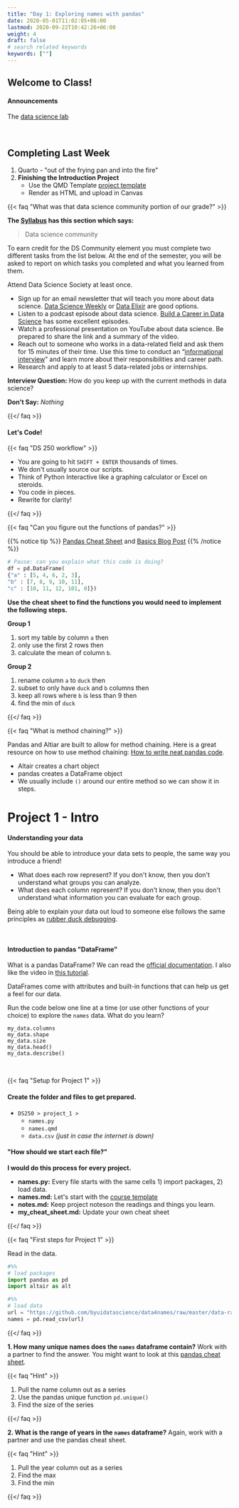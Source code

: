 ```yaml
---
title: "Day 1: Exploring names with pandas"
date: 2020-05-01T11:02:05+06:00
lastmod: 2020-09-22T10:42:26+06:00
weight: 4
draft: false
# search related keywords
keywords: [""]
---
```


## Welcome to Class!

#### Announcements

The [data science lab](https://byuidatascience.github.io/lab/)

<br>

## Completing Last Week

1. Quarto - "out of the frying pan and into the fire"
2. __Finishing the Introduction Project__    
    - Use the QMD Template [project template](https://byuistats.github.io/DS250-Cannon/template/ds250_project_template_clean.qmd)
    - Render as HTML and upload in Canvas

{{< faq "What was that data science community portion of our grade?" >}}

__The [Syllabus](https://byuistats.github.io/DS250-Cannon/course-materials/syllabus/) has this section which says:__

> Data science community

To earn credit for the DS Community element you must complete two different tasks from the list below. At the end of the semester, you will be asked to report on which tasks you completed and what you learned from them.

Attend Data Science Society at least once.
* Sign up for an email newsletter that will teach you more about data science. [Data Science Weekly](https://www.datascienceweekly.org/) or [Data Elixir](https://dataelixir.com/) are good options.
* Listen to a podcast episode about data science. [Build a Career in Data Science](https://www.datascienceweekly.org/) has some excellent episodes.
* Watch a professional presentation on YouTube about data science. Be prepared to share the link and a summary of the video.
* Reach out to someone who works in a data-related field and ask them for 15 minutes of their time. Use this time to conduct an “[informational interview](https://brightspotcdn.byu.edu/54/b6/2554ebb842fab54640a15ff0afb3/informational-interview.pdf)” and learn more about their responsibilities and career path.
* Research and apply to at least 5 data-related jobs or internships.


__Interview Question:__  How do you keep up with the current methods in data science?

__Don't Say:__ _Nothing_

{{</ faq >}}


#### Let's Code!

{{< faq "DS 250 workflow" >}}

- You are going to hit `SHIFT + ENTER` thousands of times.
- We don't usually source our scripts.
- Think of Python Interactive like a graphing calculator or Excel on steroids.
- You code in pieces.
- Rewrite for clarity!

{{</ faq >}}


{{< faq "Can you figure out the functions of pandas?" >}}

{{% notice tip %}}
[Pandas Cheat Sheet](https://pandas.pydata.org/Pandas_Cheat_Sheet.pdf) and [Basics Blog Post](https://towardsdatascience.com/pandas-basics-cheat-sheet-2021-python-for-data-science-8beb76afa85f)
{{% /notice %}}

```python
# Pause: can you explain what this code is doing?
df = pd.DataFrame(
{"a" : [5, 4, 6, 2, 3],
"b" : [7, 8, 9, 10, 11],
"c" : [10, 11, 12, 101, 0]})
```

**Use the cheat sheet to find the functions you would need to implement the following steps.**

__Group 1__

1. sort my table by column `a` then
1. only use the first 2 rows then
1. calculate the mean of column `b`.

__Group 2__

1. rename column `a` to `duck` then
1. subset to only have `duck` and `b` columns then
1. keep all rows where `b` is less than 9 then
1. find the min of `duck`

{{</ faq >}}


{{< faq "What is method chaining?" >}}

Pandas and Altiar are built to allow for method chaining. Here is a great resource on how to use method chaining: [How to write neat pandas code](https://pandasninja.com/2019/04/how-to-write-neat-pandas-code/). 


- Altair creates a chart object
- pandas creates a DataFrame object
- We usually include `()` around our entire method so we can show it in steps.


# Project 1 - Intro

#### Understanding your data

You should be able to introduce your data sets to people, the same way you introduce a friend!

- What does each row represent? If you don't know, then you don't understand what groups you can analyze.
- What does each column represent? If you don't know, then you don't understand what information you can evaluate for each group.

Being able to explain your data out loud to someone else follows the same principles as [rubber duck debugging](https://rubberduckdebugging.com/).

<br>

#### Introduction to pandas "DataFrame"

What is a pandas DataFrame? We can read the [official documentation](https://pandas.pydata.org/pandas-docs/stable/user_guide/dsintro.html#dataframe). I also like the video in [this tutorial](https://www.datacamp.com/community/tutorials/pandas-tutorial-dataframe-python).

DataFrames come with attributes and built-in functions that can help us get a feel for our data.

Run the code below one line at a time (or use other functions of your choice) to explore the `names` data. What do you learn?

```{python}
my_data.columns
my_data.shape
my_data.size
my_data.head()
my_data.describe()
```
<!---- https://towardsdatascience.com/wrangling-data-with-pandas-27ef828aff01 ----->

<br>

{{< faq "Setup for Project 1" >}}

#### Create the folder and files to get prepared.

- `DS250 > project_1 >`    
    - `names.py`   
    - `names.qmd`
    - `data.csv` _(just in case the internet is down)_

#### "How should we start each file?"

__I would do this process for every project.__

- **names.py:** Every file starts with the same cells 1) import packages, 2) load data.
- **names.md:** Let's start with the [course template](https://byuistats.github.io/DS250-Course/template/ds250_project_template_clean.qmd)
- **notes.md:** Keep project noteson the readings and things you learn.
- **my_cheat_sheet.md:** Update your own cheat sheet

{{</ faq >}}



{{< faq "First steps for Project 1" >}}

Read in the data.

```python
#%%
# load packages
import pandas as pd
import altair as alt

#%%
# load data
url = "https://github.com/byuidatascience/data4names/raw/master/data-raw/names_year/names_year.csv"
names = pd.read_csv(url)
```
{{</ faq >}}


**1. How many unique names does the `names` dataframe contain?** Work with a partner to find the answer. You might want to look at this [pandas cheat sheet](https://pandas.pydata.org/Pandas_Cheat_Sheet.pdf).

{{< faq "Hint" >}}

1. Pull the name column out as a series
1. Use the pandas unique function `pd.unique()`
1. Find the size of the series

{{</ faq >}}

**2. What is the range of years in the `names` dataframe?** Again, work with a partner and use the pandas cheat sheet.

{{< faq "Hint" >}}

1. Pull the year column out as a series
1. Find the max
1. Find the min

{{</ faq >}}

